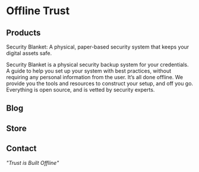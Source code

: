 # Offline Trust

## Products
Security Blanket: A physical, paper-based security system that keeps your digital assets safe. 

Security Blanket is a physical security backup system for your credentials. A guide to help you set up your system with best practices, without requiring any personal information from the user. It’s all done offline. We provide you the tools and resources to construct your setup, and off you go.
Everything is open source, and is vetted by security experts.


## Blog

## Store

## Contact

*"Trust is Built Offline"*